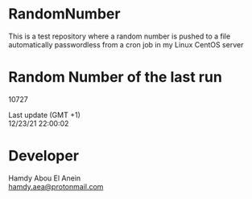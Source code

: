 # RandomNumber    
This is a test repository where a random number is pushed to a file automatically passwordless from a cron job in my Linux CentOS server    
# Random Number of the last run   
10727
      
Last update (GMT +1)    
12/23/21 22:00:02
# Developer    
Hamdy Abou El Anein   
hamdy.aea@protonmail.com
